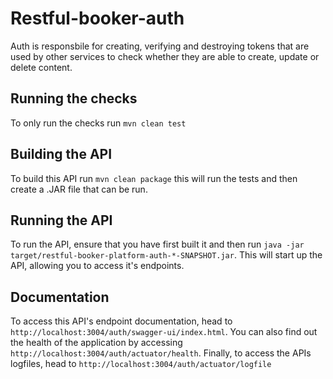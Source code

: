 # Restful-booker-auth

Auth is responsbile for creating, verifying and destroying tokens that are used by other services to check whether they are able to create, update or delete content.

## Running the checks

To only run the checks run ```mvn clean test```

## Building the API

To build this API run ```mvn clean package``` this will run the tests and then create a .JAR file that can be run.

## Running the API

To run the API, ensure that you have first built it and then run ```java -jar target/restful-booker-platform-auth-*-SNAPSHOT.jar```. This will start up the API, allowing you to access it's endpoints.

## Documentation

To access this API's endpoint documentation, head to ```http://localhost:3004/auth/swagger-ui/index.html```. You can also find out the health of the application by accessing ```http://localhost:3004/auth/actuator/health```. Finally, to access the APIs logfiles, head to ```http://localhost:3004/auth/actuator/logfile```

